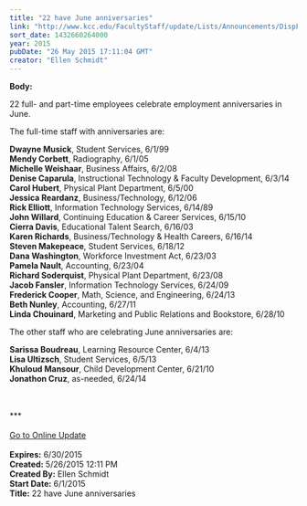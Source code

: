 ```yaml
---
title: "22 have June anniversaries"
link: "http://www.kcc.edu/FacultyStaff/update/Lists/Announcements/DispForm.aspx?ID=1939"
sort_date: 1432660264000
year: 2015
pubDate: "26 May 2015 17:11:04 GMT"
creator: "Ellen Schmidt"
---
```


<div><b>Body:</b> <div class="ExternalClassB4946AC4D21A4A4FBCC25AC810F6F711"><p>22 full- and part-time employees celebrate employment anniversaries in June.</p>
<p>The full-time staff with anniversaries are:</p>
<p><strong>Dwayne Musick</strong>, Student Services, 6/1/99<br /><strong>Mendy Corbett</strong>, Radiography, 6/1/05<br /><strong>Michelle Weishaar</strong>, Business Affairs, 6/2/08<br /><strong>Denise Caparula</strong>, Instructional Technology &amp; Faculty Development, 6/3/14 <br /><strong>Carol Hubert</strong>, Physical Plant Department, 6/5/00<br /><strong>Jessica Reardanz</strong>, Business/Technology, 6/12/06<br /><strong>Rick Elliott</strong>, Information Technology Services, 6/14/89 <br /><strong>John Willard</strong>, Continuing Education &amp; Career Services, 6/15/10<br /><strong>Cierra Davis</strong>, Educational Talent Search, 6/16/03<br /><strong>Karen Richards</strong>, Business/Technology &amp; Health Careers, 6/16/14<br /><strong>Steven Makepeace</strong>, Student Services, 6/18/12          <br /><strong>Dana Washington</strong>, Workforce Investment Act, 6/23/03<br /><strong>Pamela Nault</strong>, Accounting, 6/23/04<br /><strong>Richard Soderquist</strong>, Physical Plant Department, 6/23/08<br /><strong>Jacob Fansler</strong>, Information Technology Services, 6/24/09<br /><strong>Frederick Cooper</strong>, Math, Science, and Engineering, 6/24/13<br /><strong>Beth Nunley</strong>, Accounting, 6/27/11<br /><strong>Linda Chouinard</strong>, Marketing and Public Relations and Bookstore, 6/28/10</p>
<p>The other staff who are celebrating June anniversaries are:</p>
<p><strong>Sarissa Boudreau</strong>, Learning Resource Center, 6/4/13<br /><strong>Lisa Ultizsch</strong>, Student Services, 6/5/13<br /><strong>Khuloud Mansour</strong>, Child Development Center, 6/21/10<br /><strong>Jonathon Cruz</strong>, as-needed, 6/24/14</p>
<div> </div>
<div> </div>
<div>***</div>
<div> </div>
<div><a href="/update">Go to Online Update</a></div>
<div> </div></div></div>
<div><b>Expires:</b> 6/30/2015</div>
<div><b>Created:</b> 5/26/2015 12:11 PM</div>
<div><b>Created By:</b> Ellen Schmidt</div>
<div><b>Start Date:</b> 6/1/2015</div>
<div><b>Title:</b> 22 have June anniversaries</div>
